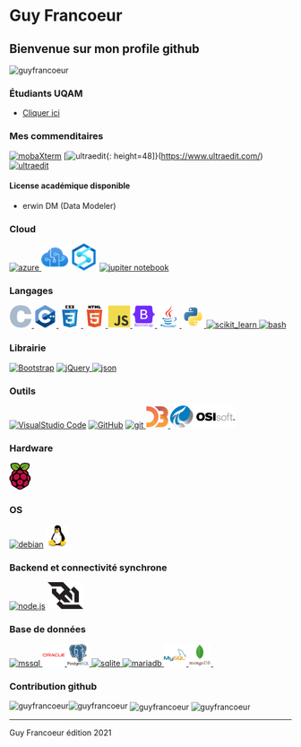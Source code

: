 # Guy Francoeur

## Bienvenue sur mon profile github

<img src="https://komarev.com/ghpvc/?username=guyfrancoeur&label=Profile%20views&color=0e75b6&style=flat" alt="guyfrancoeur" />

###  Étudiants UQAM

 - [Cliquer ici](https://guyfrancoeur.github.io)

### Mes commenditaires

[![mobaXterm](https://mobaxterm.mobatek.net/img/moba/xterm_logo.png "mobaXterm")](https://mobaxterm.mobatek.net)
[![ultraedit](https://d1yjjnpx0p53s8.cloudfront.net/styles/logo-thumbnail/s3/052011/ue.png "ultraedit"){: height=48]}(https://www.ultraedit.com/)
<a href="#"><img src="https://d1yjjnpx0p53s8.cloudfront.net/styles/logo-thumbnail/s3/052011/ue.png?itok=Onka9NhI" alt="ultraedit" width="48" height="48"/></a>

#### License académique disponible
 - erwin DM (Data Modeler)

### Cloud

  <a href="https://azure.microsoft.com/fr-fr/" target="_blank">
    <img src="https://www.vectorlogo.zone/logos/microsoft_azure/microsoft_azure-icon.svg" alt="azure" width="48" height="48"/> </a>
  <a href="#"><img src="./logo/10162-icon-service-Cognitive-Services.svg" alt="Cognitive Sevices" height="48"/></a>
  <a href="#"><img src="./logo/00606-icon-service-Azure-Synapse-Analytics.svg" alt="Cognitive Sevices" height="48"/></a>
  <a href="#"><img src="https://www.vectorlogo.zone/logos/jupyter/jupyter-icon.svg" alt="jupiter notebook" height="48"/></a>

### Langages

  <a href="https://www.cprogramming.com/" target="_blank">
    <img src="https://raw.githubusercontent.com/devicons/devicon/master/icons/c/c-original.svg" alt="c" width="40" height="40"/> </a>
  <a href="https://www.w3schools.com/cpp/" target="_blank">
    <img src="https://raw.githubusercontent.com/devicons/devicon/master/icons/cplusplus/cplusplus-original.svg" alt="cplusplus" width="40" height="40"/> </a>
  <a href="https://www.w3schools.com/css/" target="_blank">
    <img src="https://raw.githubusercontent.com/devicons/devicon/master/icons/css3/css3-original-wordmark.svg" alt="css3" width="40" height="40"/> </a>  
  <a href="https://www.w3.org/html/" target="_blank">
    <img src="https://raw.githubusercontent.com/devicons/devicon/master/icons/html5/html5-original-wordmark.svg" alt="html5" width="40" height="40"/> </a>
  <a href="https://developer.mozilla.org/en-US/docs/Web/JavaScript" target="_blank">
    <img src="https://raw.githubusercontent.com/devicons/devicon/master/icons/javascript/javascript-original.svg" alt="javascript" width="40" height="40"/> </a>
  <a href="https://getbootstrap.com" target="_blank">
    <img src="https://raw.githubusercontent.com/devicons/devicon/master/icons/bootstrap/bootstrap-plain-wordmark.svg" alt="bootstrap" width="40" height="40"/> </a>
   <a href="https://www.java.com" target="_blank">
    <img src="https://raw.githubusercontent.com/devicons/devicon/master/icons/java/java-original.svg" alt="java" width="40" height="40"/> </a>
  <a href="https://www.python.org" target="_blank">
    <img src="https://raw.githubusercontent.com/devicons/devicon/master/icons/python/python-original.svg" alt="python" width="40" height="40"/> </a>
  <a href="https://scikit-learn.org/" target="_blank">
    <img src="https://upload.wikimedia.org/wikipedia/commons/0/05/Scikit_learn_logo_small.svg" alt="scikit_learn" width="40" height="40"/> </a>
  <a href="#"><img src="https://www.vectorlogo.zone/logos/gnu_bash/gnu_bash-icon.svg" alt="bash" height="40"/></a>

### Librairie

 <a href="#"><img src="https://www.vectorlogo.zone/logos/getbootstrap/getbootstrap-icon.svg" alt="Bootstrap" height="40"/></a>
 <a href="#"><img src="https://www.vectorlogo.zone/logos/jquery/jquery-icon.svg" alt="jQuery" height="40"/> </a>
 <a href="#"><img src="https://www.vectorlogo.zone/logos/json/json-icon.svg" alt="json" height="40"/> </a>

### Outils
  <a href="#"><img src="https://www.vectorlogo.zone/logos/visualstudio_code/visualstudio_code-icon.svg" alt="VisualStudio Code" height="40"/></a>
  <a href="#"><img src="https://www.vectorlogo.zone/logos/github/github-icon.svg" alt="GitHub" height="40"/></a>
  <a href="https://git-scm.com/" target="_blank">
    <img src="https://www.vectorlogo.zone/logos/git-scm/git-scm-icon.svg" alt="git" height="40"/> </a>
  <a href="https://d3js.org/" target="_blank">
    <img src="https://raw.githubusercontent.com/devicons/devicon/master/icons/d3js/d3js-original.svg" alt="d3js" height="40"/> </a>
  <a href="#"><img src="./logo/osisoftPI.svg" alt="OSIsoft PI" height="40"/></a>

### Hardware
  
  <a href="#"><img src="./logo/raspberryPI.svg" alt="Raspberry Pi" height="48"/></a>
  
### OS
  <a href="#"><img src="https://www.vectorlogo.zone/logos/debian/debian-icon.svg" alt="debian" height="40"/></a>
  <a href="#"><img src="https://raw.githubusercontent.com/devicons/devicon/master/icons/linux/linux-original.svg" alt="linux" height="40"/></a>

### Backend et connectivité synchrone

  <a href="#"><img src="https://www.vectorlogo.zone/logos/nodejs/nodejs-icon.svg" alt="node.js" height="48"></a>
  <a href="#"><img src="./logo/websocket.svg" alt="websocket" height="48"/></a>

### Base de données

  <a href="https://www.microsoft.com/en-us/sql-server" target="_blank">
    <img src="https://cdn.worldvectorlogo.com/logos/microsoft-sql-server.svg" alt="mssql" width="40" height="40"/> </a>
  <a href="https://www.oracle.com/" target="_blank">
    <img src="https://raw.githubusercontent.com/devicons/devicon/master/icons/oracle/oracle-original.svg" alt="oracle" width="40" height="40"/> </a>
  <a href="https://www.postgresql.org" target="_blank">
    <img src="https://raw.githubusercontent.com/devicons/devicon/master/icons/postgresql/postgresql-original-wordmark.svg" alt="postgresql" width="40" height="40"/> </a>
  <a href="https://www.sqlite.org/" target="_blank">
    <img src="https://www.vectorlogo.zone/logos/sqlite/sqlite-icon.svg" alt="sqlite" width="40" height="40"/> </a>
  <a href="https://mariadb.org/" target="_blank">
    <img src="https://www.vectorlogo.zone/logos/mariadb/mariadb-icon.svg" alt="mariadb" width="40" height="40"/> </a>
  <a href="https://www.mysql.com/" target="_blank">
    <img src="https://raw.githubusercontent.com/devicons/devicon/master/icons/mysql/mysql-original-wordmark.svg" alt="mysql" width="40" height="40"/> </a>
  <a href="https://www.mongodb.com/" target="_blank">
    <img src="https://raw.githubusercontent.com/devicons/devicon/master/icons/mongodb/mongodb-original-wordmark.svg" alt="mongodb" width="40" height="40"/> </a>
  <a href="#"><img src="https://www.vectorlogo.zone/logos/neo4j/neo4j-icon.svg" alt="" height="40"/> </a>
    
### Contribution github

<img src="https://github-profile-trophy.vercel.app/?username=guyfrancoeur&title=Commit,Followers" alt="guyfrancoeur" />
<img align="left" src="https://github-readme-stats.vercel.app/api/top-langs?username=guyfrancoeur&show_icons=true&locale=en&layout=compact" alt="guyfrancoeur" />
<img align="center" src="https://github-readme-stats.vercel.app/api?username=guyfrancoeur&show_icons=true&locale=en" alt="guyfrancoeur" />
<img align="center" src="https://github-readme-streak-stats.herokuapp.com/?user=guyfrancoeur&" alt="guyfrancoeur" />


---
Guy Francoeur édition 2021
